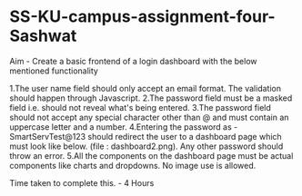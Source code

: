 # SS-KU-campus-assignment-four-Sashwat

Aim - Create a basic frontend of a login dashboard with the below mentioned functionality


1.The user name field should only accept an email format. The validation should happen through Javascript.
2.The password field must be a masked field i.e. should not reveal what's being entered. 
3.The password field should not accept any special character other than @ and must contain an uppercase letter and a number.
4.Entering the password as - SmartServTest@123 should redirect the user to a dashboard page which must look like below. (file : dashboard2.png). Any other password should throw an error.
5.All the components on the dashboard page must be actual components like charts and dropdowns. No image use is allowed.

Time taken to complete this. - 4 Hours

